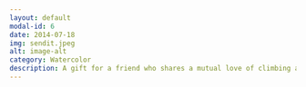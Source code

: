 ```yaml
---
layout: default
modal-id: 6
date: 2014-07-18
img: sendit.jpeg
alt: image-alt
category: Watercolor
description: A gift for a friend who shares a mutual love of climbing and mycorrizal creatures. 
---
```

